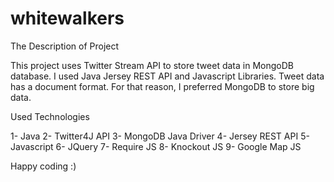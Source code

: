# whitewalkers

The Description of Project

This project uses Twitter Stream API to store tweet data in MongoDB database. I used Java Jersey REST API and Javascript Libraries. Tweet data has a document format. For that reason, I preferred MongoDB to store big data.

Used Technologies 

1- Java
2- Twitter4J API
3- MongoDB Java Driver
4- Jersey REST API
5- Javascript
6- JQuery
7- Require JS
8- Knockout JS
9- Google Map JS

Happy coding :)
